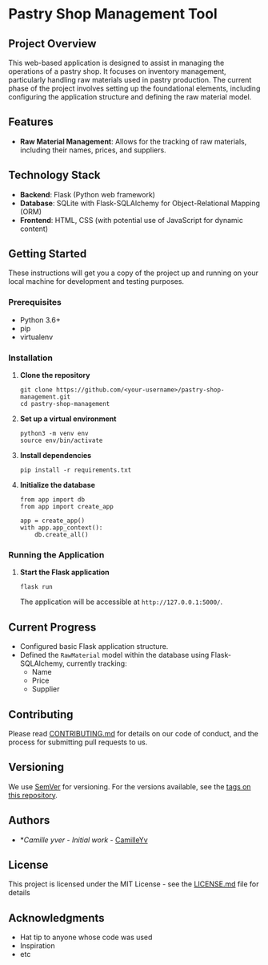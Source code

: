 # Pastry Shop Management Tool

## Project Overview

This web-based application is designed to assist in managing the operations of a pastry shop. It focuses on inventory management, particularly handling raw materials used in pastry production. The current phase of the project involves setting up the foundational elements, including configuring the application structure and defining the raw material model.

## Features

- **Raw Material Management**: Allows for the tracking of raw materials, including their names, prices, and suppliers.

## Technology Stack

- **Backend**: Flask (Python web framework)
- **Database**: SQLite with Flask-SQLAlchemy for Object-Relational Mapping (ORM)
- **Frontend**: HTML, CSS (with potential use of JavaScript for dynamic content)

## Getting Started

These instructions will get you a copy of the project up and running on your local machine for development and testing purposes.

### Prerequisites

- Python 3.6+
- pip
- virtualenv

### Installation

1. **Clone the repository**

   ```
   git clone https://github.com/<your-username>/pastry-shop-management.git
   cd pastry-shop-management
   ```

2. **Set up a virtual environment**

   ```
   python3 -m venv env
   source env/bin/activate
   ```

3. **Install dependencies**

   ```
   pip install -r requirements.txt
   ```

4. **Initialize the database**

   ```
   from app import db
   from app import create_app
   
   app = create_app()
   with app.app_context():
       db.create_all()
   ```

### Running the Application

1. **Start the Flask application**

   ```
   flask run
   ```
   
   The application will be accessible at `http://127.0.0.1:5000/`.

## Current Progress

- Configured basic Flask application structure.
- Defined the `RawMaterial` model within the database using Flask-SQLAlchemy, currently tracking:
  - Name
  - Price
  - Supplier

## Contributing

Please read [CONTRIBUTING.md](https://github.com/<your-username>/pastry-shop-management/CONTRIBUTING.md) for details on our code of conduct, and the process for submitting pull requests to us.

## Versioning

We use [SemVer](http://semver.org/) for versioning. For the versions available, see the [tags on this repository](https://github.com/<your-username>/pastry-shop-management/tags).

## Authors

- **Camille yver* - *Initial work* - [CamilleYv](https://github.com/CamilleYv)

## License

This project is licensed under the MIT License - see the [LICENSE.md](LICENSE.md) file for details

## Acknowledgments

- Hat tip to anyone whose code was used
- Inspiration
- etc
